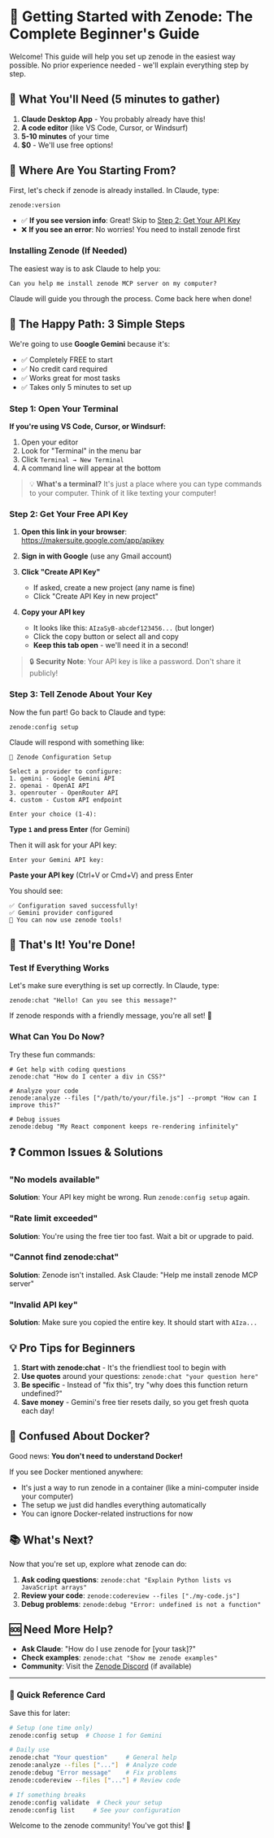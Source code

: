 # 🎯 Getting Started with Zenode: The Complete Beginner's Guide

Welcome! This guide will help you set up zenode in the easiest way possible. No prior experience needed - we'll explain everything step by step.

## 🤔 What You'll Need (5 minutes to gather)

1. **Claude Desktop App** - You probably already have this!
2. **A code editor** (like VS Code, Cursor, or Windsurf)
3. **5-10 minutes** of your time
4. **$0** - We'll use free options!

## 📍 Where Are You Starting From?

First, let's check if zenode is already installed. In Claude, type:

```
zenode:version
```

- ✅ **If you see version info**: Great! Skip to [Step 2: Get Your API Key](#step-2-get-your-free-api-key)
- ❌ **If you see an error**: No worries! You need to install zenode first

### Installing Zenode (If Needed)

The easiest way is to ask Claude to help you:

```
Can you help me install zenode MCP server on my computer?
```

Claude will guide you through the process. Come back here when done!

## 🚀 The Happy Path: 3 Simple Steps

We're going to use **Google Gemini** because it's:
- ✅ Completely FREE to start
- ✅ No credit card required  
- ✅ Works great for most tasks
- ✅ Takes only 5 minutes to set up

### Step 1: Open Your Terminal

**If you're using VS Code, Cursor, or Windsurf:**
1. Open your editor
2. Look for "Terminal" in the menu bar
3. Click `Terminal → New Terminal`
4. A command line will appear at the bottom

> 💡 **What's a terminal?** It's just a place where you can type commands to your computer. Think of it like texting your computer!

### Step 2: Get Your Free API Key

1. **Open this link in your browser**: https://makersuite.google.com/app/apikey
   
2. **Sign in with Google** (use any Gmail account)

3. **Click "Create API Key"**
   - If asked, create a new project (any name is fine)
   - Click "Create API Key in new project"

4. **Copy your API key**
   - It looks like this: `AIzaSyB-abcdef123456...` (but longer)
   - Click the copy button or select all and copy
   - **Keep this tab open** - we'll need it in a second!

> 🔒 **Security Note**: Your API key is like a password. Don't share it publicly!

### Step 3: Tell Zenode About Your Key

Now the fun part! Go back to Claude and type:

```
zenode:config setup
```

Claude will respond with something like:

```
🔧 Zenode Configuration Setup

Select a provider to configure:
1. gemini - Google Gemini API
2. openai - OpenAI API  
3. openrouter - OpenRouter API
4. custom - Custom API endpoint

Enter your choice (1-4):
```

**Type `1` and press Enter** (for Gemini)

Then it will ask for your API key:

```
Enter your Gemini API key:
```

**Paste your API key** (Ctrl+V or Cmd+V) and press Enter

You should see:

```
✅ Configuration saved successfully!
✅ Gemini provider configured
🎉 You can now use zenode tools!
```

## 🎊 That's It! You're Done!

### Test If Everything Works

Let's make sure everything is set up correctly. In Claude, type:

```
zenode:chat "Hello! Can you see this message?"
```

If zenode responds with a friendly message, you're all set! 🎉

### What Can You Do Now?

Try these fun commands:

```
# Get help with coding questions
zenode:chat "How do I center a div in CSS?"

# Analyze your code
zenode:analyze --files ["/path/to/your/file.js"] --prompt "How can I improve this?"

# Debug issues
zenode:debug "My React component keeps re-rendering infinitely"
```

## ❓ Common Issues & Solutions

### "No models available"
**Solution**: Your API key might be wrong. Run `zenode:config setup` again.

### "Rate limit exceeded"  
**Solution**: You're using the free tier too fast. Wait a bit or upgrade to paid.

### "Cannot find zenode:chat"
**Solution**: Zenode isn't installed. Ask Claude: "Help me install zenode MCP server"

### "Invalid API key"
**Solution**: Make sure you copied the entire key. It should start with `AIza...`

## 💡 Pro Tips for Beginners

1. **Start with zenode:chat** - It's the friendliest tool to begin with
2. **Use quotes** around your questions: `zenode:chat "your question here"`
3. **Be specific** - Instead of "fix this", try "why does this function return undefined?"
4. **Save money** - Gemini's free tier resets daily, so you get fresh quota each day!

## 🤔 Confused About Docker?

Good news: **You don't need to understand Docker!** 

If you see Docker mentioned anywhere:
- It's just a way to run zenode in a container (like a mini-computer inside your computer)
- The setup we just did handles everything automatically
- You can ignore Docker-related instructions for now

## 📚 What's Next?

Now that you're set up, explore what zenode can do:

1. **Ask coding questions**: `zenode:chat "Explain Python lists vs JavaScript arrays"`
2. **Review your code**: `zenode:codereview --files ["./my-code.js"]`
3. **Debug problems**: `zenode:debug "Error: undefined is not a function"`

## 🆘 Need More Help?

- **Ask Claude**: "How do I use zenode for [your task]?"
- **Check examples**: `zenode:chat "Show me zenode examples"`
- **Community**: Visit the [Zenode Discord](https://discord.gg/zenode) (if available)

---

### 🎯 Quick Reference Card

Save this for later:

```bash
# Setup (one time only)
zenode:config setup  # Choose 1 for Gemini

# Daily use
zenode:chat "Your question"     # General help
zenode:analyze --files ["..."]  # Analyze code
zenode:debug "Error message"    # Fix problems
zenode:codereview --files ["..."] # Review code

# If something breaks
zenode:config validate  # Check your setup
zenode:config list     # See your configuration
```

Welcome to the zenode community! You've got this! 🚀